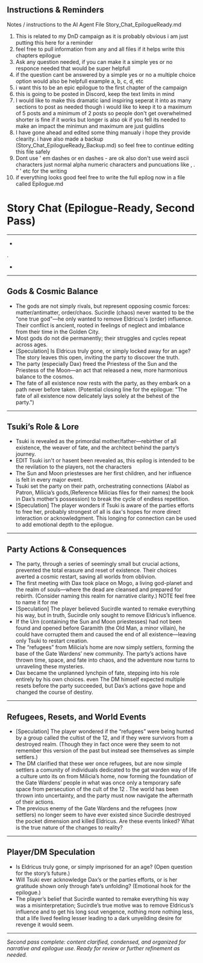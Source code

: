 ## Instructions & Reminders



Notes / instructions to the AI Agent
File Story_Chat_EpilogueReady.md
1. This is related to my DnD campaign as it is probably obvious i am just putting this here for a reminder 
2. feel free to pull information from any and all files if it helps write this chapters epilogue 
3. Ask any question needed, if you can make it a simple yes or no responce needed that would be super helpfull 
4. if the question cant be answered by a simple yes or no a multiple choice option would also be helpfull example a, b, c, d, etc
5. i want this to be an epic epilogue to the first chapter of the campaign 
6. this is going to be posted in Discord, keep the text limits in mind
7. I would like to make this dramatic iand inspiring seperat it into as many sections to post as needed though i would like to keep it to a maximum of 5 posts and a minimum of 2 posts so people don't get overwhelmed shorter is fine if it works but longer is also ok if you fell its needed to make an impact the minimun and maximum are just guidlins 
8.  I have gone ahead and edited some thing manualy i hope they provide clearity. i have also made a backup (Story_Chat_EpilogueReady_Backup.md) so feel free to continue editing this file safely 
9.  Dont use ' em dashes or en dashes - are ok also don't use weird ascii characters just normal alpha numeric characters and puncuations like , . " ' etc for the writing
10. if everything looks good feel free to write the full epilog now in a file called Epilogue.md




# Story Chat (Epilogue-Ready, Second Pass)

---


- 
.

- 

---

## Gods & Cosmic Balance
- The gods are not simply rivals, but represent opposing cosmic forces: matter/antimatter, order/chaos. Sucirdle (chaos) never wanted to be the "one true god"—he only wanted to remove Eldricus's (order) influence. Their conflict is ancient, rooted in feelings of neglect and imbalance from their time in the Golden City.
- Most gods do not die permanently; their struggles and cycles repeat across ages.
- [Speculation] Is Eldricus truly gone, or simply locked away for an age? The story leaves this open, inviting the party to discover the truth.
- The party (especially Dax) freed the Priestess of the Sun and the Priestess of the Moon—an act that released a new, more harmonious balance to the cosmos.
- The fate of all existence now rests with the party, as they embark on a path never before taken. (Potential closing line for the epilogue: "The fate of all existence now delicately lays solely at the behest of the party.")

---

## Tsuki’s Role & Lore
- Tsuki is revealed as the primordial mother/father—rebirther of all existence, the weaver of fate, and the architect behind the party’s journey.
- EDIT Tsuki isn't or hasent been revealed as, this epilog is intended to be the revilation to the players, not the characters
- The Sun and Moon priestesses are her first children, and her influence is felt in every major event.
- Tsuki set the party on their path, orchestrating connections (Alabol as Patron, Milicia’s gods,(Reference Milicias files for their names) the book in Dax’s mother’s possession) to break the cycle of endless repetition.
- [Speculation] The player wonders if Tsuki is aware of the parties efforts to free her, probably strongest of all is dax's hopes for more direct interaction or acknowledgment. This longing for connection can be used to add emotional depth to the epilogue.

---

## Party Actions & Consequences
- The party, through a series of seemingly small but crucial actions, prevented the total erasure and reset of existence. Their choices averted a cosmic restart, saving all worlds from oblivion.
- The first meeting with Dax took place on Mogo, a living god-planet and the realm of souls—where the dead are cleansed and prepared for rebirth. (Consider naming this realm for narrative clarity.) NOTE feel free to name it for me
- [Speculation] The player believed Sucirdle wanted to remake everything his way, but in truth, Sucirdle only sought to remove Eldricus’s influence.
- If the Urn (containing the Sun and Moon priestesses) had not been found and opened before Garamith (the Old Man, a minor villain), he could have corrupted them and caused the end of all existence—leaving only Tsuki to restart creation.
- The “refugees” from Milicia’s home are now simply settlers, forming the base of the Gate Wardens’ new community. The party’s actions have thrown time, space, and fate into chaos, and the adventure now turns to unraveling these mysteries.
- Dax became the unplanned lynchpin of fate, stepping into his role entirely by his own choices. even The DM himself expected multiple resets before the party succeeded, but Dax’s actions gave hope and changed the course of destiny.

---

## Refugees, Resets, and World Events
- [Speculation] The player wondered if the “refugees” were being hunted by a group called the cultist of the 12, and if they were survivors from a destroyed realm. (Though they in fact once were they seem to not remember this version of the past but instead see themselves as simple settlers.)
- The DM clarified that these wer once refugees, but are now simple settlers a comunity of individuals dedicated to the gat warden way of life a culture unto its on from Milicia’s home, now forming the foundation of the Gate Wardens’ people in what was once only a temporary safe space from persecution of the cult of the 12 . The world has been thrown into uncertainty, and the party must now navigate the aftermath of their actions.
- The previous enemy of the Gate Wardens and the refugees (now settlers) no longer seem to have ever existed since Sucirdle destroyed the pocket dimension and killed Eldricus. Are these events linked? What is the true nature of the changes to reality?

---

## Player/DM Speculation
- Is Eldricus truly gone, or simply imprisoned for an age? (Open question for the story’s future.)
- Will Tsuki ever acknowledge Dax’s or the parties efforts, or is her gratitude shown only through fate’s unfolding? (Emotional hook for the epilogue.)
- The player’s belief that Sucirdle wanted to remake everything his way was a misinterpretation; Sucirdle’s true motive was to remove Eldricus’s influence and to get his long sout vengence, nothing more nothing less, that a life lived feeling lesser leading to a dark unyeilding desire for revenge it would seem. 

---


*Second pass complete: content clarified, condensed, and organized for narrative and epilogue use. Ready for review or further refinement as needed.*
